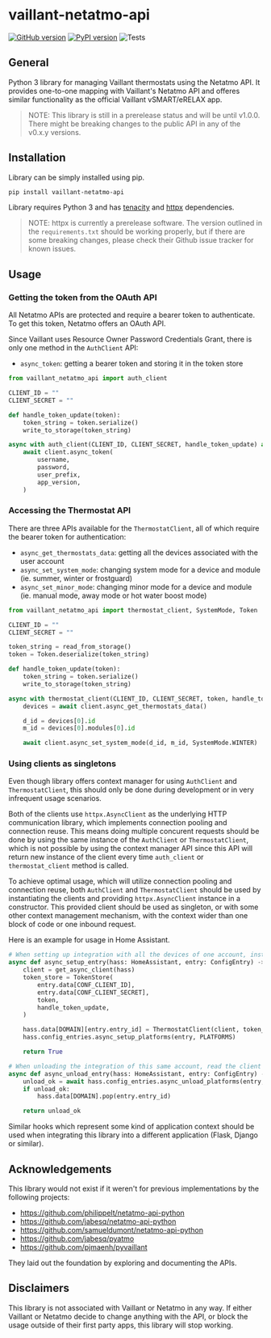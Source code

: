 # vaillant-netatmo-api

[![GitHub version](https://badge.fury.io/gh/MislavMandaric%2Fvaillant-netatmo-api.svg)](https://badge.fury.io/gh/MislavMandaric%2Fvaillant-netatmo-api)
[![PyPI version](https://badge.fury.io/py/vaillant-netatmo-api.svg)](https://badge.fury.io/py/vaillant-netatmo-api)
![Tests](https://github.com/MislavMandaric/vaillant-netatmo-api/actions/workflows/tests.yml/badge.svg)


## General

Python 3 library for managing Vaillant thermostats using the Netatmo API. It provides one-to-one mapping with Vaillant's Netatmo API and offeres similar functionality as the official Vaillant vSMART/eRELAX app.

> NOTE: This library is still in a prerelease status and will be until v1.0.0. There might be breaking changes to the public API in any of the v0.x.y versions.

## Installation

Library can be simply installed using pip.

```bash
pip install vaillant-netatmo-api
```

Library requires Python 3 and has [tenacity](https://github.com/jd/tenacity) and [httpx](https://github.com/encode/httpx) dependencies.

> NOTE: httpx is currently a prerelease software. The version outlined in the `requirements.txt` should be working properly, but if there are some breaking changes, please check their Github issue tracker for known issues.

## Usage

### Getting the token from the OAuth API

All Netatmo APIs are protected and require a bearer token to authenticate. To get this token, Netatmo offers an OAuth API.

Since Vaillant uses Resource Owner Password Credentials Grant, there is only one method in the `AuthClient` API:

* `async_token`: getting a bearer token and storing it in the token store

```python
from vaillant_netatmo_api import auth_client

CLIENT_ID = ""
CLIENT_SECRET = ""

def handle_token_update(token):
    token_string = token.serialize()
    write_to_storage(token_string)

async with auth_client(CLIENT_ID, CLIENT_SECRET, handle_token_update) as client:
    await client.async_token(
        username,
        password,
        user_prefix,
        app_version,
    )
```

### Accessing the Thermostat API

There are three APIs available for the `ThermostatClient`, all of which require the bearer token for authentication:

* `async_get_thermostats_data`: getting all the devices associated with the user account
* `async_set_system_mode`: changing system mode for a device and module (ie. summer, winter or frostguard)
* `async_set_minor_mode`: changing minor mode for a device and module (ie. manual mode, away mode or hot water boost mode)

```python
from vaillant_netatmo_api import thermostat_client, SystemMode, Token

CLIENT_ID = ""
CLIENT_SECRET = ""

token_string = read_from_storage()
token = Token.deserialize(token_string)

def handle_token_update(token):
    token_string = token.serialize()
    write_to_storage(token_string)

async with thermostat_client(CLIENT_ID, CLIENT_SECRET, token, handle_token_update) as client:
    devices = await client.async_get_thermostats_data()

    d_id = devices[0].id
    m_id = devices[0].modules[0].id

    await client.async_set_system_mode(d_id, m_id, SystemMode.WINTER)
```

### Using clients as singletons

Even though library offers context manager for using `AuthClient` and `ThermostatClient`, this should only be done during development or in very infrequent usage scenarios.

Both of the clients use `httpx.AsyncClient` as the underlying HTTP communication library, which implements connection pooling and connection reuse. This means doing multiple concurent requests should be done by using the same instance of the `AuthClient` or `ThermostatClient`, which is not possible by using the context manager API since this API will return new instance of the client every time `auth_client` or `thermostat_client` method is called.

To achieve optimal usage, which will utilize connection pooling and connection reuse, both `AuthClient` and `ThermostatClient` should be used by instantiating the clients and providing `httpx.AsyncClient` instance in a constructor. This provided client should be used as singleton, or with some other context management mechanism, with the context wider than one block of code or one inbound request.

Here is an example for usage in Home Assistant.

```python
# When setting up integration with all the devices of one account, instantiate and store the client in a configuration memory store
async def async_setup_entry(hass: HomeAssistant, entry: ConfigEntry) -> bool:
    client = get_async_client(hass)
    token_store = TokenStore(
        entry.data[CONF_CLIENT_ID],
        entry.data[CONF_CLIENT_SECRET],
        token,
        handle_token_update,
    )

    hass.data[DOMAIN][entry.entry_id] = ThermostatClient(client, token_store)
    hass.config_entries.async_setup_platforms(entry, PLATFORMS)

    return True

# When unloading the integration of this same account, read the client and close it manually
async def async_unload_entry(hass: HomeAssistant, entry: ConfigEntry) -> bool:
    unload_ok = await hass.config_entries.async_unload_platforms(entry, PLATFORMS)
    if unload_ok:
        hass.data[DOMAIN].pop(entry.entry_id)

    return unload_ok
```

Similar hooks which represent some kind of application context should be used when integrating this library into a different application (Flask, Django or similar).

## Acknowledgements

This library would not exist if it weren't for previous implementations by the following projects:

* https://github.com/philippelt/netatmo-api-python
* https://github.com/jabesq/netatmo-api-python
* https://github.com/samueldumont/netatmo-api-python
* https://github.com/jabesq/pyatmo
* https://github.com/pjmaenh/pyvaillant

They laid out the foundation by exploring and documenting the APIs.

## Disclaimers

This library is not associated with Vaillant or Netatmo in any way. If either Vaillant or Netatmo decide to change anything with the API, or block the usage outside of their first party apps, this library will stop working.
